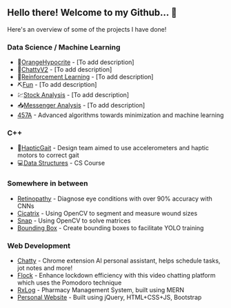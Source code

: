 ## Hello there! Welcome to my Github... :boy:
Here's an overview of some of the projects I have done!

### Data Science / Machine Learning
* :orange:[OrangeHypocrite](https://github.com/alvanli/OrangeHypocrite) - [To add description]
* :speech_balloon:[ChattyV2](https://github.com/alvanli/Chatty-V2) - [To add description]
* :robot:[Reinforcement Learning](https://github.com/alvanli/ReinforcementLearning) - [To add description]
* :pick:[Fun](https://github.com/alvanli/KaggleFun) - [To add description]
* :chart:[Stock Analysis](https://github.com/alvanli/Stock_Analysis) - [To add description]
* :inbox_tray:[Messenger Analysis](https://github.com/alvanli/TxtMsgAnalysis) - [To add description]
* [457A](https://github.com/alvanli/457a) - Advanced algorithms towards minimization and machine learning

### C++
* :mechanical_leg:[HapticGait](https://github.com/alvanli/hapticgait) - Design team aimed to use accelerometers and haptic motors to correct gait
* :computer:[Data Structures](https://github.com/alvanli/Cpp-Data-Structures) - CS Course 

### Somewhere in between
* [Retinopathy](https://github.com/alvanli/Retinopathy_Public) - Diagnose eye conditions with over 90% accuracy with CNNs
* [Cicatrix](https://github.com/alvanli/cicatrix) - Using OpenCV to segment and measure wound sizes
* [Snap](https://github.com/alvanli/Matrix-Calculations-Snap) - Using OpenCV to solve matrices
* [Bounding Box](https://github.com/alvanli/bounding_box) - Create bounding boxes to facilitate YOLO training

### Web Development
* [Chatty](https://github.com/alvanli/Chatty_PUBLIC) - Chrome extension AI personal assistant, helps schedule tasks, jot notes and more!
* [Flock](https://devpost.com/software/flock-mhzpfd) - Enhance lockdown efficiency with this video chatting platform which uses the Pomodoro technique
* [RxLog](https://github.com/alvanli/RxLog) - Pharmacy Management System, built using MERN
* [Personal Website](alvanli.github.io) - Built using jQuery, HTML+CSS+JS, Bootstrap

